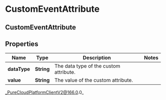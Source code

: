 # CustomEventAttribute

## CustomEventAttribute

## Properties

|Name | Type | Description | Notes|
|------------ | ------------- | ------------- | -------------|
| **dataType** | **String** | The data type of the custom attribute. | |
| **value** | **String** | The value of the custom attribute. | |



_PureCloudPlatformClientV2@166.0.0_
